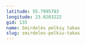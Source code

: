 ```yaml
---
latitude: 55.7995783
longitude: 23.0283222
gid: 135
name: Smirdelės pelkių takas
slug: smirdeles-pelkiu-takas
---
```


